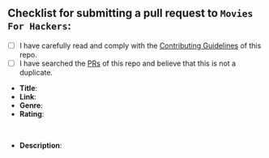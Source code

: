 <!--
  Hi there! Thank you for sumbiting a PR!

  Before submitting, let's make sure of a few things.
  Please ensure the following boxes are ticked if they apply.
  If they do not, please try and fulfill them first.
-->

<!-- Checked checkbox should look like this: [x] -->

## Checklist for submitting a pull request to `Movies For Hackers`:

- [ ] I have carefully read and comply with the [Contributing Guidelines](https://github.com/k4m4/movies-for-hackers/blob/master/CONTRIBUTING.md) of this repo.
- [ ] I have searched the [PRs](https://github.com/k4m4/movies-for-hackers/pulls) of this repo and believe that this is not a duplicate.

<!-- 
  Once all boxes are ticked, it would be very helpful if you could fill in the
  following list with the appropriate information. 
--> 

- **Title**: <!-- Replace with movie title -->
- **Link**: <!-- Replace with IMDb link -->
- **Genre**: <!-- Replace with genre -->
- **Rating**: <!-- Replace with IMDb rating -->

<!-- It would also be great if you could add a brief description of the movie! Thanks again! 🙌 ❤ --><br/ >

- **Description**: <!-- Replace with short description -->
